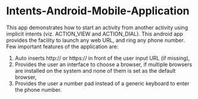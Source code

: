 # Intents-Android-Mobile-Application
This app demonstrates how to start an activity from another activity using implicit intents (viz. ACTION_VIEW and ACTION_DIAL).
This android app provides the facility to launch any web URL, and ring any phone number. 
Few important features of the application are:
1. Auto inserts http:// or https:// in front of the user input URL (if missing),
2. Provides the user an interface to choose a browser, if multiple browsers are installed on the system and none of them is set as the default browser,
3. Provides the user a number pad instead of a generic keyboard to enter the phone number.
